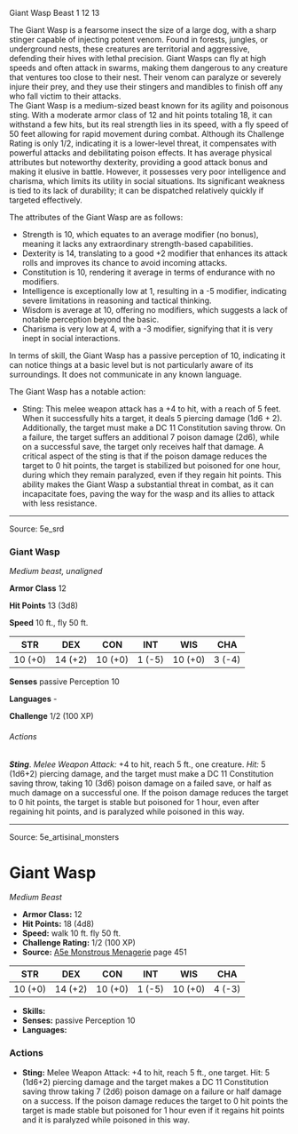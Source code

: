 <MonsterName/>Giant Wasp</MonsterName>
<CreatureType/>Beast</CreatureType>
<CR/>1</CR>
<AC/>12</AC>
<HP/>13</HP>
<summary>The Giant Wasp is a fearsome insect the size of a large dog, with a sharp stinger capable of injecting potent venom. Found in forests, jungles, or underground nests, these creatures are territorial and aggressive, defending their hives with lethal precision. Giant Wasps can fly at high speeds and often attack in swarms, making them dangerous to any creature that ventures too close to their nest. Their venom can paralyze or severely injure their prey, and they use their stingers and mandibles to finish off any who fall victim to their attacks.</summary>

<summary>The Giant Wasp is a medium-sized beast known for its agility and poisonous sting. With a moderate armor class of 12 and hit points totaling 18, it can withstand a few hits, but its real strength lies in its speed, with a fly speed of 50 feet allowing for rapid movement during combat. Although its Challenge Rating is only 1/2, indicating it is a lower-level threat, it compensates with powerful attacks and debilitating poison effects. It has average physical attributes but noteworthy dexterity, providing a good attack bonus and making it elusive in battle. However, it possesses very poor intelligence and charisma, which limits its utility in social situations. Its significant weakness is tied to its lack of durability; it can be dispatched relatively quickly if targeted effectively.</summary>

<detail>

The attributes of the Giant Wasp are as follows: 
- Strength is 10, which equates to an average modifier (no bonus), meaning it lacks any extraordinary strength-based capabilities. 
- Dexterity is 14, translating to a good +2 modifier that enhances its attack rolls and improves its chance to avoid incoming attacks. 
- Constitution is 10, rendering it average in terms of endurance with no modifiers. 
- Intelligence is exceptionally low at 1, resulting in a -5 modifier, indicating severe limitations in reasoning and tactical thinking. 
- Wisdom is average at 10, offering no modifiers, which suggests a lack of notable perception beyond the basic. 
- Charisma is very low at 4, with a -3 modifier, signifying that it is very inept in social interactions.

In terms of skill, the Giant Wasp has a passive perception of 10, indicating it can notice things at a basic level but is not particularly aware of its surroundings. It does not communicate in any known language.

The Giant Wasp has a notable action: 
- Sting: This melee weapon attack has a +4 to hit, with a reach of 5 feet. When it successfully hits a target, it deals 5 piercing damage (1d6 + 2). Additionally, the target must make a DC 11 Constitution saving throw. On a failure, the target suffers an additional 7 poison damage (2d6), while on a successful save, the target only receives half that damage. A critical aspect of the sting is that if the poison damage reduces the target to 0 hit points, the target is stabilized but poisoned for one hour, during which they remain paralyzed, even if they regain hit points. This ability makes the Giant Wasp a substantial threat in combat, as it can incapacitate foes, paving the way for the wasp and its allies to attack with less resistance.</detail>



---

Source: 5e_srd

### Giant Wasp

*Medium beast, unaligned*

**Armor Class** 12

**Hit Points** 13 (3d8)

**Speed** 10 ft., fly 50 ft.

| STR     | DEX     | CON     | INT    | WIS     | CHA    |
|---------|---------|---------|--------|---------|--------|
| 10 (+0) | 14 (+2) | 10 (+0) | 1 (-5) | 10 (+0) | 3 (-4) |

**Senses** passive Perception 10

**Languages** -

**Challenge** 1/2 (100 XP)

###### Actions

***Sting***. *Melee Weapon Attack:* +4 to hit, reach 5 ft., one creature. *Hit:* 5 (1d6+2) piercing damage, and the target must make a DC 11 Constitution saving throw, taking 10 (3d6) poison damage on a failed save, or half as much damage on a successful one. If the poison damage reduces the target to 0 hit points, the target is stable but poisoned for 1 hour, even after regaining hit points, and is paralyzed while poisoned in this way.



---

Source: 5e_artisinal_monsters

# Giant Wasp

*Medium* *Beast*

- **Armor Class:** 12
- **Hit Points:** 18 (4d8)
- **Speed:** walk 10 ft. fly 50 ft.
- **Challenge Rating:** 1/2 (100 XP)
- **Source:** [A5e Monstrous Menagerie](https://enpublishingrpg.com/products/level-up-monstrous-menagerie-a5e) page 451

| STR | DEX | CON | INT | WIS | CHA |
| --- | --- | --- | --- | --- | --- |
| 10 (+0) | 14 (+2) | 10 (+0) | 1 (-5) | 10 (+0) | 4 (-3) |

- **Skills:** 
- **Senses:** passive Perception 10
- **Languages:** 

### Actions

- **Sting:** Melee Weapon Attack: +4 to hit, reach 5 ft., one target. Hit: 5 (1d6+2) piercing damage and the target makes a DC 11 Constitution saving throw  taking 7 (2d6) poison damage on a failure or half damage on a success. If the poison damage reduces the target to 0 hit points  the target is made stable but poisoned for 1 hour  even if it regains hit points  and it is paralyzed while poisoned in this way.




